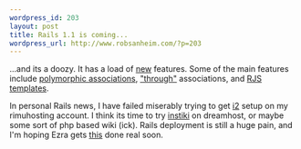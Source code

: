 ```yaml
--- 
wordpress_id: 203
layout: post
title: Rails 1.1 is coming...
wordpress_url: http://www.robsanheim.com/?p=203
---
```

...and its a doozy.  It has a load of <a href="http://scottraymond.net/articles/2006/02/28/rails-1.1">new</a> features.  Some of the main features include <a href="http://wiki.rubyonrails.org/rails/pages/UnderstandingPolymorphicAssociations">polymorphic associations</a>, <a href="http://www.matthewman.net/articles/2006/01/06/rails-activerecord-goes-through">"through"</a> associations, and <a href="http://www.codyfauser.com/articles/2005/11/20/rails-rjs-templates">RJS</a> <a href="http://rewrite.rickbradley.com/articles/2006/02/06/rjs-templates">templates</a>.

In personal Rails news, I have failed miserably trying to get <a href="http://rubyforge.org/pipermail/instiki-users/2005-October/000358.html">i2</a> setup on my rimuhosting account.  I think its time to try <a href="http://instiki.org/show/HomePage">instiki</a> on dreamhost, or maybe some sort of php based wiki (ick).  Rails deployment is still a huge pain, and I'm hoping Ezra gets <a href="http://brainspl.at/articles/2006/02/28/a-hint-of-whats-to-come">this</a> done real soon.
